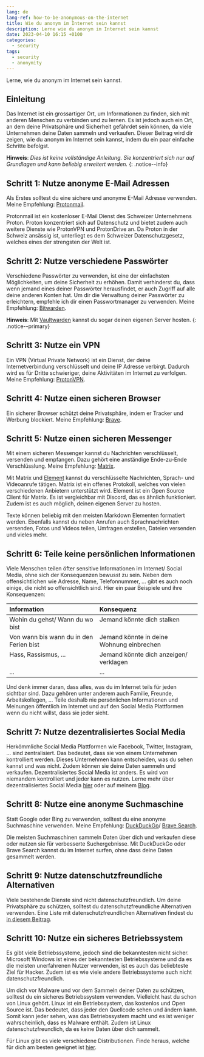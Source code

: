 ```yaml
---
lang: de
lang-ref: how-to-be-anonymous-on-the-internet
title: Wie du anonym im Internet sein kannst
description: Lerne wie du anonym im Internet sein kannst
date: 2023-04-10 16:15 +0100
categories:
  - security
tags:
  - security
  - anonymity
---
```


Lerne, wie du anonym im Internet sein kannst.

## Einleitung

Das Internet ist ein grossartiger Ort, um Informationen zu finden, sich mit anderen Menschen zu verbinden und zu lernen. Es ist jedoch auch ein Ort, an dem deine Privatsphäre und Sicherheit gefährdet sein können, da viele Unternehmen deine Daten sammeln und verkaufen. Dieser Beitrag wird dir zeigen, wie du anonym im Internet sein kannst, indem du ein paar einfache Schritte befolgst.

**Hinweis**: _Dies ist keine vollständige Anleitung. Sie konzentriert sich nur auf Grundlagen und kann beliebig erweitert werden._
{: .notice--info}

## Schritt 1: Nutze anonyme E-Mail Adressen

Als Erstes solltest du eine sichere und anonyme E-Mail Adresse verwenden. Meine Empfehlung: [Protonmail](https://proton.me/mail).

Protonmail ist ein kostenloser E-Mail Dienst des Schweizer Unternehmens Proton. Proton konzentriert sich auf Datenschutz und bietet zudem auch weitere Dienste wie ProtonVPN und ProtonDrive an. Da Proton in der Schweiz ansässig ist, unterliegt es dem Schweizer Datenschutzgesetz, welches eines der strengsten der Welt ist.

## Schritt 2: Nutze verschiedene Passwörter

Verschiedene Passwörter zu verwenden, ist eine der einfachsten Möglichkeiten, um deine Sicherheit zu erhöhen. Damit verhinderst du, dass wenn jemand eines deiner Passwörter herausfindet, er auch Zugriff auf alle deine anderen Konten hat. Um dir die Verwaltung deiner Passwörter zu erleichtern, empfehle ich dir einen Passwortmanager zu verwenden. Meine Empfehlung: [Bitwarden](https://bitwarden.com).

**Hinweis**: Mit [Vaultwarden](https://github.com/dani-garcia/vaultwarden/) kannst du sogar deinen eigenen Server hosten.
{: .notice--primary}

## Schritt 3: Nutze ein VPN

Ein VPN (Virtual Private Network) ist ein Dienst, der deine Internetverbindung verschlüsselt und deine IP Adresse verbirgt. Dadurch wird es für Dritte schwieriger, deine Aktivitäten im Internet zu verfolgen. Meine Empfehlung: [ProtonVPN](https://proton.me/vpn).

## Schritt 4: Nutze einen sicheren Browser

Ein sicherer Browser schützt deine Privatsphäre, indem er Tracker und Werbung blockiert. Meine Empfehlung: [Brave](https://brave.com).

## Schritt 5: Nutze einen sicheren Messenger

Mit einem sicheren Messenger kannst du Nachrichten verschlüsselt, versenden und empfangen. Dazu gehört eine anständige Ende-zu-Ende Verschlüsslung. Meine Empfehlung: [Matrix](https://matrix.org).

Mit Matrix und [Element](https://element.io/) kannst du verschlüsselte Nachrichten, Sprach- und Videoanrufe tätigen. Matrix ist ein offenes Protokoll, welches von vielen verschiedenen Anbietern unterstützt wird. Element ist ein Open Source Client für Matrix. Es ist vergleichbar mit Discord, das es ähnlich funktioniert. Zudem ist es auch möglich, deinen eigenen Server zu hosten.

Texte können beliebig mit den meisten Markdown Elementen formatiert werden. Ebenfalls kannst du neben Anrufen auch Sprachnachrichten versenden, Fotos und Videos teilen, Umfragen erstellen, Dateien versenden und vieles mehr.

## Schritt 6: Teile keine persönlichen Informationen

Viele Menschen teilen öfter sensitive Informationen im Internet/ Social Media, ohne sich der Konsequenzen bewusst zu sein. Neben dem offensichtlichen wie Adresse, Name, Telefonnummer, ... gibt es auch noch einige, die nicht so offensichtlich sind. Hier ein paar Beispiele und ihre Konsequenzen:

| Information                             | Konsequenz                                |
|:----------------------------------------|:------------------------------------------|
| Wohin du gehst/ Wann du wo bist         | Jemand könnte dich stalken                |
| Von wann bis wann du in den Ferien bist | Jemand könnte in deine Wohnung einbrechen |
| Hass, Rassismus, ...                    | Jemand könnte dich anzeigen/ verklagen    |
| ...                                     | ...                                       |

Und denk immer daran, dass alles, was du im Internet teils für jeden sichtbar sind. Dazu gehören unter anderem auch Familie, Freunde, Arbeitskollegen, ... Teile deshalb nie persönlichen Informationen und Meinungen öffentlich im Internet und auf den Social Media Plattformen wenn du nicht willst, dass sie jeder sieht.

## Schritt 7: Nutze dezentralisiertes Social Media

Herkömmliche Social Media Plattformen wie Facebook, Twitter, Instagram, ... sind zentralisiert. Das bedeutet, dass sie von einem Unternehmen kontrolliert werden. Dieses Unternehmen kann entscheiden, was du sehen kannst und was nicht. Zudem können sie deine Daten sammeln und verkaufen. Dezentralisiertes Social Media ist anders. Es wird von niemandem kontrolliert und jeder kann es nutzen. Lerne mehr über dezentralisiertes Social Media [hier](https://fedi.tips/) oder auf meinem [Blog](/tags/#fediverse).

## Schritt 8: Nutze eine anonyme Suchmaschine

Statt Google oder Bing zu verwenden, solltest du eine anonyme Suchmaschine verwenden. Meine Empfehlung: [DuckDuckGo](https://duckduckgo.com)/ [Brave Search](https://search.brave.com).

Die meisten Suchmaschinen sammeln Daten über dich und verkaufen diese oder nutzen sie für verbesserte Suchergebnisse. Mit DuckDuckGo oder Brave Search kannst du im Internet surfen, ohne dass deine Daten gesammelt werden.

## Schritt 9: Nutze datenschutzfreundliche Alternativen

Viele bestehende Dienste sind nicht datenschutzfreundlich. Um deine Privatsphäre zu schützen, solltest du datenschutzfreundliche Alternativen verwenden. Eine Liste mit datenschutzfreundlichen Alternativen findest du [in diesem Beitrag](/de/privacy-friendly-alternatives).

## Schritt 10: Nutze ein sicheres Betriebssystem

Es gibt viele Betriebssysteme, jedoch sind die bekanntesten nicht sicher. Microsoft Windows ist eines der bekanntesten Betriebssysteme und da es die meisten unerfahrenen Nutzer verwenden, ist es auch das beliebteste Ziel für Hacker. Zudem ist es wie viele andere Betriebssysteme auch nicht datenschutzfreundlich.

Um dich vor Malware und vor dem Sammeln deiner Daten zu schützen, solltest du ein sicheres Betriebssystem verwenden. Vielleicht hast du schon von Linux gehört. Linux ist ein Betriebssystem, das kostenlos und Open Source ist. Das bedeutet, dass jeder den Quellcode sehen und ändern kann. Somit kann jeder sehen, was das Betriebssystem macht und es ist weniger wahrscheinlich, dass es Malware enthält. Zudem ist Linux datenschutzfreundlich, da es keine Daten über dich sammelt.

Für Linux gibt es viele verschiedene Distributionen. Finde heraus, welche für dich am besten geeignet ist [hier](https://distrochooser.de/de).
